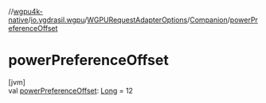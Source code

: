 //[wgpu4k-native](../../../../index.md)/[io.ygdrasil.wgpu](../../index.md)/[WGPURequestAdapterOptions](../index.md)/[Companion](index.md)/[powerPreferenceOffset](power-preference-offset.md)

# powerPreferenceOffset

[jvm]\
val [powerPreferenceOffset](power-preference-offset.md): [Long](https://kotlinlang.org/api/core/kotlin-stdlib/kotlin/-long/index.html) = 12